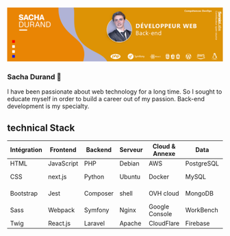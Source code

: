 ![Cover](https://github.com/DurandSacha/DurandSacha/blob/main/img/banner-sacha-durand.png)

### Sacha Durand 👋

I have been passionate about web technology for a long time. So I sought to educate myself in order to build a career out of my passion. Back-end development is my specialty.


## technical Stack 
  
|Intégration  |Frontend  |Backend  |Serveur  |Cloud & Annexe  |Data          |Déploiement   |CMS          |
|--           |--        |--       |--       |--              |--            |--            |--           |
|HTML         |JavaScript|PHP      |Debian   |AWS             |PostgreSQL    |Heroku        |Wordpress    |
|CSS          |next.js   |Python   |Ubuntu   |Docker          |MySQL         |Github Actions|Shopify      |
|Bootstrap    |Jest      |Composer |shell    |OVH cloud       |MongoDB       |GitlabCI      |Dolibarr ERP |
|Sass         |Webpack   |Symfony  |Nginx    |Google Console  |WorkBench     |Ansible       |Prestashop   |
|Twig         |React.js  |Laravel  |Apache   |CloudFlare      |Firebase      |FTP-SSH       |             |


<!--
**DurandSacha/DurandSacha** is a ✨ _special_ ✨ repository because its `README.md` (this file) appears on your GitHub profile.



- 🔭 I’m currently working on private project, and open-source softwares
- 🌱 I’m currently learning python ( flask ) and .NET
- 💬 Ask me about PHP, symfony
<!--
- 👯 I’m looking to collaborate on ...
- 🤔 I’m looking for help with ...
- 📫 How to reach me: ...
- 😄 Pronouns: ...
- ⚡ Fun fact: ...
-->
